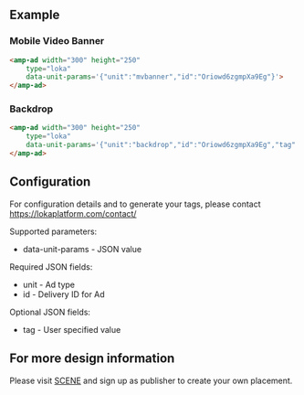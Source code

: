 <!---
Copyright 2016 The AMP HTML Authors. All Rights Reserved.

Licensed under the Apache License, Version 2.0 (the "License");
you may not use this file except in compliance with the License.
You may obtain a copy of the License at

      http://www.apache.org/licenses/LICENSE-2.0

Unless required by applicable law or agreed to in writing, software
distributed under the License is distributed on an "AS-IS" BASIS,
WITHOUT WARRANTIES OR CONDITIONS OF ANY KIND, either express or implied.
See the License for the specific language governing permissions and
limitations under the License.
-->

## Example

### Mobile Video Banner

```html
<amp-ad width="300" height="250"
    type="loka"
    data-unit-params='{"unit":"mvbanner","id":"Oriowd6zgmpXa9Eg"}'>
</amp-ad>
```

### Backdrop

```html
<amp-ad width="300" height="250"
    type="loka"
    data-unit-params='{"unit":"backdrop","id":"Oriowd6zgmpXa9Eg","tag":"campaign1"}'>
</amp-ad>
```

## Configuration

For configuration details and to generate your tags, please contact https://lokaplatform.com/contact/

Supported parameters:

* data-unit-params - JSON value

Required JSON fields:

* unit - Ad type
* id - Delivery ID for Ad

Optional JSON fields:

* tag - User specified value

## For more design information

Please visit [SCENE](https://lokaplatform.com/scene) and sign up as publisher to create your own placement.

